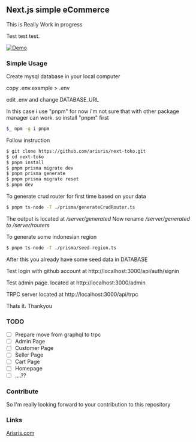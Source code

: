 ## Next.js simple eCommerce

This is Really Work in progress

Test test test.

[![Demo](https://img.youtube.com/vi/Eqtq1SDo5ZI/0.jpg)](https://www.youtube.com/watch?v=Eqtq1SDo5ZI)

### Simple Usage

Create mysql database in your local computer

copy .env.example > .env

edit .env and change DATABASE_URL

In this case i use "pnpm" for now i'm not sure that with other package manager can work. so
install "pnpm" first

```bash
$_ npm -g i pnpm
```

Follow instruction

```bash
$ git clone https://github.com/arisris/next-toko.git
$ cd next-toko
$ pnpm install
$ pnpm prisma migrate dev
$ pnpm prisma generate
$ pnpm prisma migrate reset
$ pnpm dev
```

To generate crud router for first time based on your data

```bash
$ pnpm ts-node -T ./prisma/generateCrudRouter.ts
```

The output is located at _/server/generated_
Now rename _/server/generated_ _to /server/routers_

To generate some indonesian region

```bash
$ pnpm ts-node -T ./prisma/seed-region.ts
```

After this you already have some seed data in DATABASE

Test login with github account at http://localhost:3000/api/auth/signin

Test admin page. located at http://localhost:3000/admin

TRPC server located at http://localhost:3000/api/trpc

Thats it. Thankyou

### TODO

- [ ] Prepare move from graphql to trpc
- [ ] Admin Page
- [ ] Customer Page
- [ ] Seller Page
- [ ] Cart Page
- [ ] Homepage
- [ ] ....??

### Contribute

So I'm really looking forward to your contribution to this repository

### Links

[Arisris.com](https://arisris.com/)
